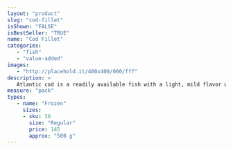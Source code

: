 ```yaml
---
layout: "product"
slug: "cod-fillet"
isShown: "FALSE"
isBestSeller: "TRUE"
name: "Cod Fillet"
categories:
   - "fish"
   - "value-added"
images:
   - "http://placehold.it/400x400/000/fff"
description: >
   Atlantic cod is a readily available fish with a light, mild flavor which lends itself to a variety of preparations,Cod can also be lightly coated and pan-fried or oven-roasted to create savory meals. . Serve alongside oven-roasted or mashed potatoes and fresh vegetables for a healthy and delicious meal.
measure: "pack"
types: 
   - name: "Frozen"
     sizes: 
     - sku: 36
       size: "Regular"
       price: 145
       approx: "500 g"
---
```

